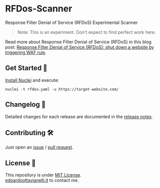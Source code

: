 # RFDos-Scanner

Response Filter Denial of Service (RFDoS) Experimental Scanner

> Note:
This is an experiment. Don't expect to find perfect work here.

Read more about Response Filter Denial of Service (RFDoS) in this blog post: [Response Filter Denial of Service (RFDoS): shut down a website by triggering WAF rule](https://blog.sicuranext.com/response-filter-denial-of-service-a-new-way-to-shutdown-a-website/).

Get Started 🎉
----------

[Install Nuclei](https://github.com/projectdiscovery/nuclei?tab=readme-ov-file#install-nuclei) and execute:

```console
nuclei -t rfdos.yaml -u https://target-website.com/
```

Changelog 📌
-------

Detailed changes for each release are documented in the [release notes](https://github.com/edoardottt/RFDos-Scanner/releases).

Contributing 🛠
-------

Just open an [issue](https://github.com/edoardottt/RFDos-Scanner/issues) / [pull request](https://github.com/edoardottt/RFDos-Scanner/pulls).

License 📝
-------

This repository is under [MIT License](https://github.com/edoardottt/RFDos-Scanner/blob/main/LICENSE).  
[edoardoottavianelli.it](https://www.edoardoottavianelli.it) to contact me.
